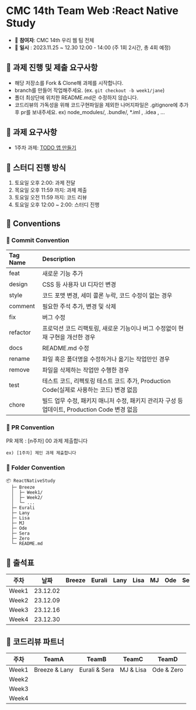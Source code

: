 # CMC 14th Team Web :React Native Study

- 🎄 **참여자**: CMC 14th 우리 웹 팀 전체
- 🎄 **일시** : 2023.11.25 ~ 12.30 12:00 - 14:00 (주 1회 2시간, 총 4회 예정)

## 🎁 과제 진행 및 제출 요구사항

- 해당 저장소를 Fork & Clone해 과제를 시작합니다.
- branch를 만들어 작업해주세요. (ex. `git checkout -b week1/jane`)
- 폴더 최상단에 위치한 README.md은 수정하지 않습니다.
- 코드리뷰의 가독성을 위해 코드구현파일을 제외한 나머지파일은 .gitignore에 추가 후 pr를 보내주세요.
  ex) node_modules/, .bundle/, \*.iml , .idea , ...

## 🎁 과제 요구사항

- 1주차 과제: [TODO 앱 만들기](https://www.figma.com/file/nWK5hwJfj70Su98vJrVRws/CMC-14th-Team-Web?type=design&node-id=0%3A1&mode=design&t=1TMCspkqHMmUtZJH-1)

## 🎁 스터디 진행 방식

1. 토요일 오후 2:00: 과제 전달
2. 목요일 오후 11:59 까지: 과제 제출
3. 토요일 오전 11:59 까지: 코드 리뷰
4. 토요일 오후 12:00 ~ 2:00: 스터디 진행

## 🎁 Conventions

### 🎄 Commit Convention

| Tag Name | Description                                                                                   |
| :------- | :-------------------------------------------------------------------------------------------- |
| feat     | 새로운 기능 추가                                                                              |
| design   | CSS 등 사용자 UI 디자인 변경                                                                  |
| style    | 코드 포맷 변경, 세미 콜론 누락, 코드 수정이 없는 경우                                         |
| comment  | 필요한 주석 추가, 변경 및 삭제                                                                |
| fix      | 버그 수정                                                                                     |
| refactor | 프로덕션 코드 리팩토링, 새로운 기능이나 버그 수정없이 현재 구현을 개선한 경우                 |
| docs     | README.md 수정                                                                                |
| rename   | 파일 혹은 폴더명을 수정하거나 옮기는 작업만인 경우                                            |
| remove   | 파일을 삭제하는 작업만 수행한 경우                                                            |
| test     | 테스트 코드, 리펙토링 테스트 코드 추가, Production Code(실제로 사용하는 코드) 변경 없음       |
| chore    | 빌드 업무 수정, 패키지 매니저 수정, 패키지 관리자 구성 등 업데이트, Production Code 변경 없음 |

### 🎄 PR Convention

PR 제목 : [n주차] 00 과제 제출합니다

```
ex) [1주차] 제인 과제 제출합니다
```

### 🎄 Folder Convention

```
📦 ReactNativeStudy
  ├─ Breeze
  │  ├─ Week1/
  │  ├─ Week2/
  │  └─ ...
  ├─ Eurali
  ├─ Lany
  ├─ Lisa
  ├─ MJ
  ├─ Ode
  ├─ Sera
  ├─ Zero
  └─ README.md
```

## 🎁 출석표

| 주차  | 날짜     | Breeze | Eurali | Lany | Lisa | MJ  | Ode | Sera | Zero |
| ----- | -------- | ------ | ------ | ---- | ---- | --- | --- | ---- | ---- |
| Week1 | 23.12.02 |        |        |      |      |     |     |      |      |
| Week2 | 23.12.09 |        |        |      |      |     |     |      |      |
| Week3 | 23.12.16 |        |        |      |      |     |     |      |      |
| Week4 | 23.12.30 |        |        |      |      |     |     |      |      |

## 🎁 코드리뷰 파트너

| 주차  | TeamA         | TeamB         | TeamC     | TeamD      |
| ----- | ------------- | ------------- | --------- | ---------- |
| Week1 | Breeze & Lany | Eurali & Sera | MJ & Lisa | Ode & Zero |
| Week2 |               |               |           |            |
| Week3 |               |               |           |            |
| Week4 |               |               |           |            |
